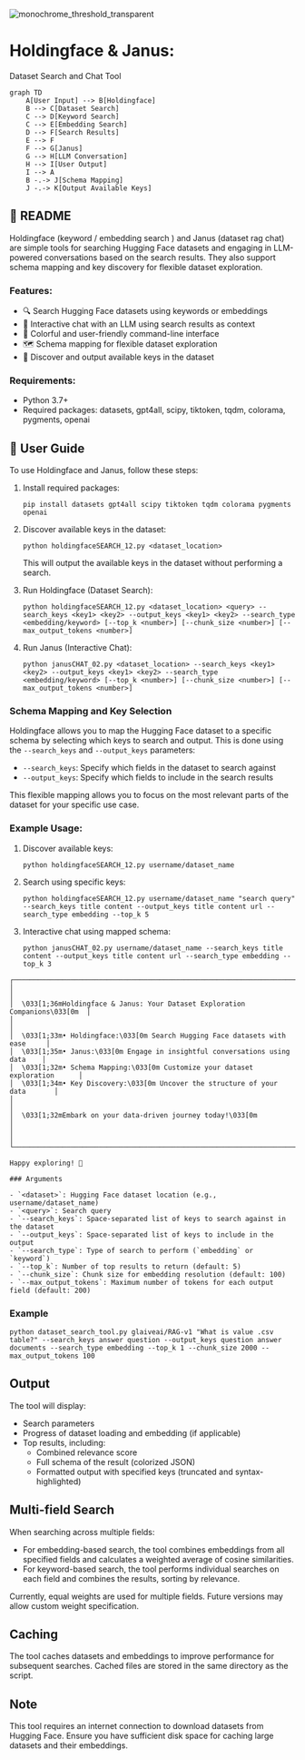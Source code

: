 
![monochrome_threshold_transparent](https://github.com/EveryOneIsGross/holdingfaceSEARCH/assets/23621140/e3efb20e-ef22-41b1-99c6-a7577ea4d135)

# Holdingface & Janus:
Dataset Search and Chat Tool

```mermaid
graph TD
    A[User Input] --> B[Holdingface]
    B --> C[Dataset Search]
    C --> D[Keyword Search]
    C --> E[Embedding Search]
    D --> F[Search Results]
    E --> F
    F --> G[Janus]
    G --> H[LLM Conversation]
    H --> I[User Output]
    I --> A
    B -.-> J[Schema Mapping]
    J -.-> K[Output Available Keys]
```

## 🌈 README

Holdingface (keyword / embedding search ) and Janus (dataset rag chat) are simple tools for searching Hugging Face datasets and engaging in LLM-powered conversations based on the search results. They also support schema mapping and key discovery for flexible dataset exploration.

### Features:
- 🔍 Search Hugging Face datasets using keywords or embeddings
- 💬 Interactive chat with an LLM using search results as context
- 🎨 Colorful and user-friendly command-line interface
- 🗺️ Schema mapping for flexible dataset exploration
- 🔑 Discover and output available keys in the dataset

### Requirements:
- Python 3.7+
- Required packages: datasets, gpt4all, scipy, tiktoken, tqdm, colorama, pygments, openai

## 📘 User Guide

To use Holdingface and Janus, follow these steps:

1. Install required packages:
   ```
   pip install datasets gpt4all scipy tiktoken tqdm colorama pygments openai
   ```

2. Discover available keys in the dataset:
   ```
   python holdingfaceSEARCH_12.py <dataset_location>
   ```
   This will output the available keys in the dataset without performing a search.

3. Run Holdingface (Dataset Search):
   ```
   python holdingfaceSEARCH_12.py <dataset_location> <query> --search_keys <key1> <key2> --output_keys <key1> <key2> --search_type <embedding/keyword> [--top_k <number>] [--chunk_size <number>] [--max_output_tokens <number>]
   ```

4. Run Janus (Interactive Chat):
   ```
   python janusCHAT_02.py <dataset_location> --search_keys <key1> <key2> --output_keys <key1> <key2> --search_type <embedding/keyword> [--top_k <number>] [--chunk_size <number>] [--max_output_tokens <number>]
   ```

### Schema Mapping and Key Selection

Holdingface allows you to map the Hugging Face dataset to a specific schema by selecting which keys to search and output. This is done using the `--search_keys` and `--output_keys` parameters:

- `--search_keys`: Specify which fields in the dataset to search against
- `--output_keys`: Specify which fields to include in the search results

This flexible mapping allows you to focus on the most relevant parts of the dataset for your specific use case.

### Example Usage:

1. Discover available keys:
   ```
   python holdingfaceSEARCH_12.py username/dataset_name
   ```

2. Search using specific keys:
   ```
   python holdingfaceSEARCH_12.py username/dataset_name "search query" --search_keys title content --output_keys title content url --search_type embedding --top_k 5
   ```

3. Interactive chat using mapped schema:
   ```
   python janusCHAT_02.py username/dataset_name --search_keys title content --output_keys title content url --search_type embedding --top_k 3
   ```
```text
┌─────────────────────────────────────────────────────────────────────────────┐
│                                                                             │
│  \033[1;36mHoldingface & Janus: Your Dataset Exploration Companions\033[0m  │
│                                                                             │
│  \033[1;33m• Holdingface:\033[0m Search Hugging Face datasets with ease     │
│  \033[1;35m• Janus:\033[0m Engage in insightful conversations using data    │
│  \033[1;32m• Schema Mapping:\033[0m Customize your dataset exploration      │
│  \033[1;34m• Key Discovery:\033[0m Uncover the structure of your data       │
│                                                                             │
│  \033[1;32mEmbark on your data-driven journey today!\033[0m                 │
│                                                                             │
└─────────────────────────────────────────────────────────────────────────────┘

Happy exploring! 🚀

### Arguments

- `<dataset>`: Hugging Face dataset location (e.g., username/dataset_name)
- `<query>`: Search query
- `--search_keys`: Space-separated list of keys to search against in the dataset
- `--output_keys`: Space-separated list of keys to include in the output
- `--search_type`: Type of search to perform (`embedding` or `keyword`)
- `--top_k`: Number of top results to return (default: 5)
- `--chunk_size`: Chunk size for embedding resolution (default: 100)
- `--max_output_tokens`: Maximum number of tokens for each output field (default: 200)
```
### Example

```
python dataset_search_tool.py glaiveai/RAG-v1 "What is value .csv table?" --search_keys answer question --output_keys question answer documents --search_type embedding --top_k 1 --chunk_size 2000 --max_output_tokens 100
```

## Output

The tool will display:
- Search parameters
- Progress of dataset loading and embedding (if applicable)
- Top results, including:
  - Combined relevance score
  - Full schema of the result (colorized JSON)
  - Formatted output with specified keys (truncated and syntax-highlighted)

## Multi-field Search

When searching across multiple fields:
- For embedding-based search, the tool combines embeddings from all specified fields and calculates a weighted average of cosine similarities.
- For keyword-based search, the tool performs individual searches on each field and combines the results, sorting by relevance.

Currently, equal weights are used for multiple fields. Future versions may allow custom weight specification.

## Caching

The tool caches datasets and embeddings to improve performance for subsequent searches. Cached files are stored in the same directory as the script.

## Note

This tool requires an internet connection to download datasets from Hugging Face. Ensure you have sufficient disk space for caching large datasets and their embeddings.
